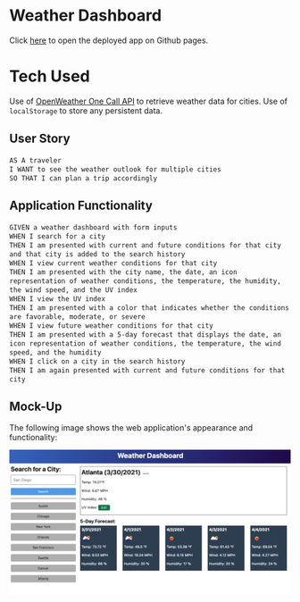 # Weather Dashboard

Click [here](https://maxwellwalin.github.io/weather-dashboard/) to open the deployed app on Github pages.

# Tech Used

Use of [OpenWeather One Call API](https://openweathermap.org/api/one-call-api) to retrieve weather data for cities. 
Use of `localStorage` to store any persistent data. 

## User Story

```
AS A traveler
I WANT to see the weather outlook for multiple cities
SO THAT I can plan a trip accordingly
```

## Application Functionality

```
GIVEN a weather dashboard with form inputs
WHEN I search for a city
THEN I am presented with current and future conditions for that city and that city is added to the search history
WHEN I view current weather conditions for that city
THEN I am presented with the city name, the date, an icon representation of weather conditions, the temperature, the humidity, the wind speed, and the UV index
WHEN I view the UV index
THEN I am presented with a color that indicates whether the conditions are favorable, moderate, or severe
WHEN I view future weather conditions for that city
THEN I am presented with a 5-day forecast that displays the date, an icon representation of weather conditions, the temperature, the wind speed, and the humidity
WHEN I click on a city in the search history
THEN I am again presented with current and future conditions for that city
```

## Mock-Up

The following image shows the web application's appearance and functionality:

![The weather app includes a search option, a list of cities, and a five-day forecast and current weather conditions for Atlanta.](./Assets/06-server-side-apis-homework-demo.png)
